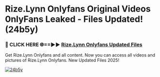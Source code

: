 # Rize.Lynn Onlyfans Original Videos 0nlyFans Leaked - Files Updated! (24b5y)

<h3>🔴 CLICK HERE 🌐==►► <a href="https://tinyurl.com/ehrbuxhb" rel="nofollow">Rize.Lynn Onlyfans Updated Files</a></h3>

Get Rize.Lynn Onlyfans and all content. Now you can access all videos and pictures of Rize.Lynn Onlyfans. New Updated Files 2025!

[![24b5y](https://i.imgur.com/lVYEuWS.gif)](https://tinyurl.com/ehrbuxhb)

